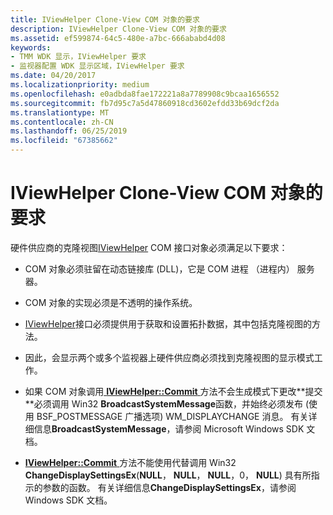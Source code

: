 ```yaml
---
title: IViewHelper Clone-View COM 对象的要求
description: IViewHelper Clone-View COM 对象的要求
ms.assetid: ef599874-64c5-480e-a7bc-666ababd4d08
keywords:
- TMM WDK 显示，IViewHelper 要求
- 监视器配置 WDK 显示区域，IViewHelper 要求
ms.date: 04/20/2017
ms.localizationpriority: medium
ms.openlocfilehash: e0adbda8fae172221a8a7789908c9bcaa1656552
ms.sourcegitcommit: fb7d95c7a5d47860918cd3602efdd33b69dcf2da
ms.translationtype: MT
ms.contentlocale: zh-CN
ms.lasthandoff: 06/25/2019
ms.locfileid: "67385662"
---
```

# <a name="requirements-of-an-iviewhelper-clone-view-com-object"></a>IViewHelper Clone-View COM 对象的要求


硬件供应商的克隆视图[IViewHelper](https://docs.microsoft.com/windows-hardware/drivers/ddi/content/index) COM 接口对象必须满足以下要求：

-   COM 对象必须驻留在动态链接库 (DLL)，它是 COM 进程 （进程内） 服务器。

-   COM 对象的实现必须是不透明的操作系统。

-   [IViewHelper](https://docs.microsoft.com/windows-hardware/drivers/ddi/content/index)接口必须提供用于获取和设置拓扑数据，其中包括克隆视图的方法。

-   因此，会显示两个或多个监视器上硬件供应商必须找到克隆视图的显示模式工作。

-   如果 COM 对象调用[ **IViewHelper::Commit** ](https://docs.microsoft.com/previous-versions/windows/hardware/drivers/ff568167(v=vs.85))方法不会生成模式下更改**提交**必须调用 Win32 **BroadcastSystemMessage**函数，并始终必须发布 (使用 BSF\_POSTMESSAGE 广播选项) WM\_DISPLAYCHANGE 消息。 有关详细信息**BroadcastSystemMessage**，请参阅 Microsoft Windows SDK 文档。

-   [ **IViewHelper::Commit** ](https://docs.microsoft.com/previous-versions/windows/hardware/drivers/ff568167(v=vs.85))方法不能使用代替调用 Win32 **ChangeDisplaySettingsEx**(**NULL**， **NULL**， **NULL**，0， **NULL**) 具有所指示的参数的函数。 有关详细信息**ChangeDisplaySettingsEx**，请参阅 Windows SDK 文档。

 

 





